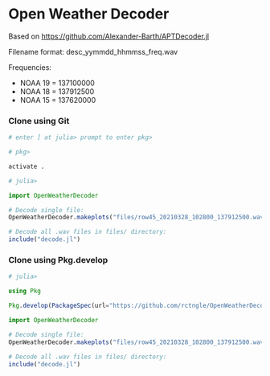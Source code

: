 # Open Weather Decoder

Based on https://github.com/Alexander-Barth/APTDecoder.jl

Filename format: desc_yymmdd_hhmmss_freq.wav

Frequencies:
- NOAA 19 = 137100000
- NOAA 18 = 137912500
- NOAA 15 = 137620000

### Clone using Git

```julia
# enter ] at julia> prompt to enter pkg>

# pkg>

activate .

# julia>

import OpenWeatherDecoder

# Decode single file:
OpenWeatherDecoder.makeplots("files/row45_20210328_102800_137912500.wav","NOAA 18")

# Decode all .wav files in files/ directory:
include("decode.jl")
```

### Clone using Pkg.develop

```julia
# julia>

using Pkg

Pkg.develop(PackageSpec(url="https://github.com/rctngle/OpenWeatherDecoder"))

import OpenWeatherDecoder

# Decode single file:
OpenWeatherDecoder.makeplots("files/row45_20210328_102800_137912500.wav","NOAA 18")

# Decode all .wav files in files/ directory:
include("decode.jl")

```
